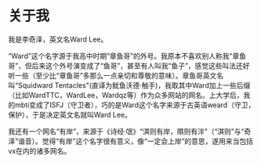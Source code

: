 # 关于我

我是李奇泽，英文名Ward Lee。

“Ward”这个名字源于我高中时期“章鱼哥”的外号。我原本不喜欢别人称我“章鱼哥”，但后来这个外号演变成了“鱼哥”，甚至有人叫我“鱼子”，感觉这些叫法还好听一些（至少比“章鱼哥”多那么一点亲切和尊敬的意味）。章鱼哥英文名叫“Squidward Tentacles"(直译为鱿鱼沃德·触手)，我取其中Ward加上一些后缀（比如WardTTC，WardLee，Wardqz等）作为众多网站的网名。上大学后，我的mbti变成了ISFJ（守卫者），巧的是Ward这个名字来源于古英语weard（守卫，保护），于是决定英文名就叫Ward Lee。

我还有一个网名“有岸”，来源于《诗经·氓》“淇则有岸，隰则有泮”（“淇则”与“奇泽”谐音）。觉得“有岸”这个名字很有意义，像“一定会上岸”的意思，遂用来当包括vx在内的诸多网名。